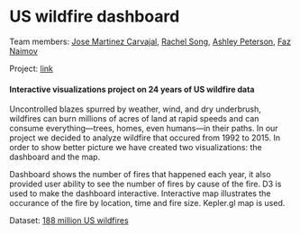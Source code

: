 # US wildfire dashboard
Team members: [Jose Martinez Carvajal](https://github.com/JoseCarvajal-0061), [Rachel Song](https://github.com/rachelksong), [Ashley Peterson](https://github.com/shooshie2012), [Faz Naimov](https://github.com/faznaimov)

Project: [link](http://us-wildfire-dashboard.herokuapp.com)

#### Interactive visualizations project on 24 years of US wildfire data

Uncontrolled blazes spurred by weather, wind, and dry underbrush, wildfires can burn millions of acres of land at rapid speeds and can consume everything—trees, homes, even humans—in their paths. In our project we decided to analyze wildfire that occured from 1992 to 2015. In order to show better picture we have created two visualizations: the dashboard and the map.

Dashboard shows the number of fires that happened each year, it also provided user ability to see the number of fires by cause of the fire. D3 is used to make the dashboard interactive. Interactive map illustrates the occurance of the fire by location, time and fire size. Kepler.gl map is used.

Dataset: [188 million US wildfires](https://www.kaggle.com/rtatman/188-million-us-wildfires/)
